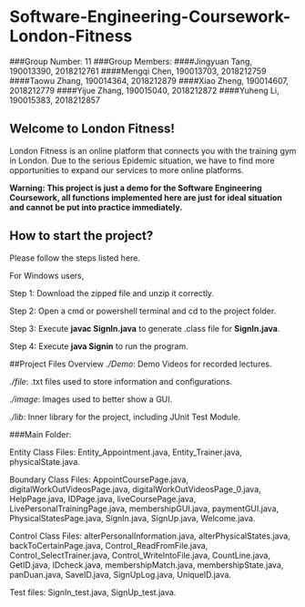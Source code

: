 # Software-Engineering-Coursework-London-Fitness

###Group Number: 11
###Group Members:
####Jingyuan Tang, 190013390, 2018212761
####Mengqi Chen, 190013703, 2018212759
####Taowu Zhang, 190014364, 2018212879
####Xiao Zheng, 190014607, 2018212779
####Yijue Zhang, 190015040, 2018212872
####Yuheng Li, 190015383, 2018212857

## Welcome to London Fitness!
London Fitness is an online platform that connects you with the training gym in London. Due to the serious Epidemic situation, we have to find more opportunities to expand our services to more online platforms.

**Warning: This project is just a demo for the Software Engineering Coursework, all functions implemented here are just for ideal situation and cannot be put into practice immediately.**
## How to start the project?
Please follow the steps listed here.

For Windows users,

Step 1: Download the zipped file and unzip it correctly.

Step 2: Open a cmd or powershell terminal and cd to the project folder.

Step 3: Execute **javac SignIn.java** to generate .class file for **SignIn.java**.

Step 4: Execute **java Signin** to run the program.

##Project Files Overview
_./Demo_: Demo Videos for recorded lectures.

_./file_: .txt files used to store information and configurations.

_./image_: Images used to better show a GUI.

_./lib_: Inner library for the project, including JUnit Test Module.

###Main Folder:

Entity Class Files: Entity_Appointment.java, Entity_Trainer.java, physicalState.java.

Boundary Class Files: AppointCoursePage.java, digitalWorkOutVideosPage.java, digitalWorkOutVideosPage_0.java, 
HelpPage.java, IDPage.java, liveCoursePage.java, LivePersonalTrainingPage.java, 
membershipGUI.java, paymentGUI.java, PhysicalStatesPage.java, SignIn.java, SignUp.java, 
Welcome.java.

Control Class Files: alterPersonalInformation.java, alterPhysicalStates.java, backToCertainPage.java, 
Control_ReadFromFile.java, Control_SelectTrainer.java, Control_WriteIntoFile.java, CountLine.java, GetID.java,
IDcheck.java, membershipMatch.java, membershipState.java, panDuan.java, SaveID.java, SignUpLog.java, UniqueID.java.

Test files: SignIn_test.java, SignUp_test.java.
